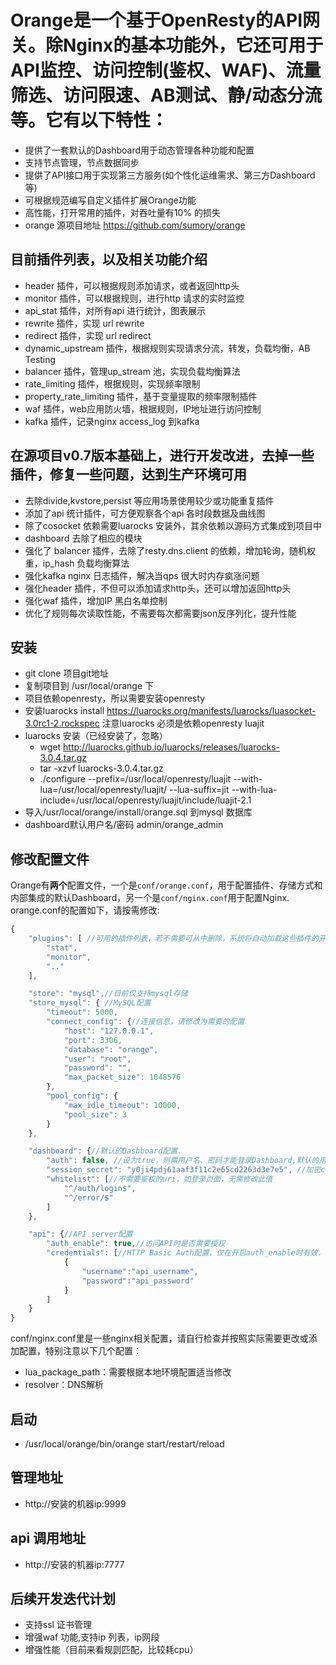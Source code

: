 # Orange是一个基于OpenResty的API网关。除Nginx的基本功能外，它还可用于API监控、访问控制(鉴权、WAF)、流量筛选、访问限速、AB测试、静/动态分流等。它有以下特性：
* 提供了一套默认的Dashboard用于动态管理各种功能和配置
* 支持节点管理，节点数据同步
* 提供了API接口用于实现第三方服务(如个性化运维需求、第三方Dashboard等)
* 可根据规范编写自定义插件扩展Orange功能
* 高性能，打开常用的插件，对吞吐量有10% 的损失
* orange 源项目地址 https://github.com/sumory/orange
## 目前插件列表，以及相关功能介绍
* header 插件，可以根据规则添加请求，或者返回http头
* monitor 插件，可以根据规则，进行http 请求的实时监控
* api_stat 插件，对所有api 进行统计，图表展示
* rewrite 插件，实现 url rewrite
* redirect 插件，实现 url redirect
* dynamic_upstream 插件，根据规则实现请求分流，转发，负载均衡，AB Testing
* balancer 插件，管理up_stream 池，实现负载均衡算法
* rate_limiting 插件，根据规则，实现频率限制
* property_rate_limiting 插件，基于变量提取的频率限制插件
* waf 插件，web应用防火墙，根据规则，IP地址进行访问控制
* kafka 插件，记录nginx access_log 到kafka

## 在源项目v0.7版本基础上，进行开发改进，去掉一些插件，修复一些问题，达到生产环境可用
* 去除divide,kvstore,persist 等应用场景使用较少或功能重复插件
* 添加了api 统计插件，可方便观察各个api 各时段数据及曲线图
* 除了cosocket 依赖需要luarocks 安装外，其余依赖以源码方式集成到项目中
* dashboard 去除了相应的模块
* 强化了 balancer 插件，去除了resty.dns.client 的依赖，增加轮询，随机权重，ip_hash 负载均衡算法
* 强化kafka nginx 日志插件，解决当qps 很大时内存疯涨问题
* 强化header 插件，不但可以添加请求http头，还可以增加返回http头
* 强化waf 插件，增加IP 黑白名单控制
* 优化了规则每次读取性能，不需要每次都需要json反序列化，提升性能
## 安装
* git clone 项目git地址
* 复制项目到 /usr/local/orange 下
* 项目依赖openresty，所以需要安装openresty
* 安装luarocks install https://luarocks.org/manifests/luarocks/luasocket-3.0rc1-2.rockspec 注意luarocks 必须是依赖openresty luajit
* luarocks 安装（已经安装了，忽略）
   * wget http://luarocks.github.io/luarocks/releases/luarocks-3.0.4.tar.gz
   * tar -xzvf luarocks-3.0.4.tar.gz
   * ./configure --prefix=/usr/local/openresty/luajit     --with-lua=/usr/local/openresty/luajit/     --lua-suffix=jit     --with-lua-include=/usr/local/openresty/luajit/include/luajit-2.1
* 导入/usr/local/orange/install/orange.sql 到mysql 数据库
* dashboard默认用户名/密码 admin/orange_admin
## 修改配置文件

Orange有**两个**配置文件，一个是`conf/orange.conf`，用于配置插件、存储方式和内部集成的默认Dashboard，另一个是`conf/nginx.conf`用于配置Nginx.
orange.conf的配置如下，请按需修改:

```javascript
{
    "plugins": [ //可用的插件列表，若不需要可从中删除，系统将自动加载这些插件的开放API并在7777端口暴露
        "stat",
        "monitor",
        ".."
    ],

    "store": "mysql",//目前仅支持mysql存储
    "store_mysql": { //MySQL配置
        "timeout": 5000,
        "connect_config": {//连接信息，请修改为需要的配置
            "host": "127.0.0.1",
            "port": 3306,
            "database": "orange",
            "user": "root",
            "password": "",
            "max_packet_size": 1048576
        },
        "pool_config": {
            "max_idle_timeout": 10000,
            "pool_size": 3
        }
    },

    "dashboard": {//默认的Dashboard配置.
        "auth": false, //设为true，则需用户名、密码才能登录Dashboard,默认的用户名和密码为admin/orange_admin
        "session_secret": "y0ji4pdj61aaf3f11c2e65cd2263d3e7e5", //加密cookie用的盐，自行修改即可
        "whitelist": [//不需要鉴权的uri，如登录页面，无需修改此值
            "^/auth/login$",
            "^/error/$"
        ]
    },

    "api": {//API server配置
        "auth_enable": true,//访问API时是否需要授权
        "credentials": [//HTTP Basic Auth配置，仅在开启auth_enable时有效，自行添加或修改即可
            {
                "username":"api_username",
                "password":"api_password"
            }
        ]
    }
}
```

conf/nginx.conf里是一些nginx相关配置，请自行检查并按照实际需要更改或添加配置，特别注意以下几个配置：

- lua_package_path：需要根据本地环境配置适当修改
- resolver：DNS解析

## 启动
* /usr/local/orange/bin/orange start/restart/reload
## 管理地址
* http://安装的机器ip:9999
## api 调用地址
* http://安装的机器ip:7777
## 后续开发迭代计划
* 支持ssl 证书管理
* 增强waf 功能,支持ip 列表，ip网段
* 增强性能（目前来看规则匹配，比较耗cpu）

